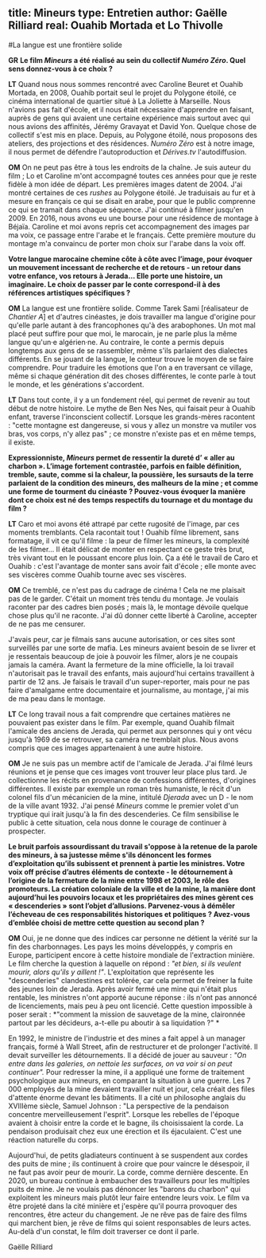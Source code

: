 title: Mineurs
type: Entretien
author: Gaëlle Rilliard
real: Ouahib Mortada et Lo Thivolle
---


#La langue est une frontière solide

__GR__ **Le film *Mineurs* a été réalisé au sein du collectif *Numéro Zéro*. Quel sens donnez-vous à ce choix ?**


__LT__ Quand nous nous sommes rencontré avec Caroline Beuret et Ouahib Mortada, en 2008, Ouahib portait seul le projet du Polygone étoilé, ce cinéma international de quartier situé à La Joliette à Marseille. Nous n'avions pas fait d'école, et il nous était nécessaire d'apprendre en faisant, auprès de gens qui avaient une certaine expérience mais surtout avec qui nous avions des affinités, Jérémy Gravayat et David Yon. Quelque chose de collectif s'est mis en place. Depuis, au Polygone étoilé, nous proposons des ateliers, des projections et des résidences. *Numéro Zéro* est à notre image, il nous permet de défendre l'autoproduction et *Dérives.tv* l'autodiffusion.


__OM__ On ne peut pas être à tous les endroits de la chaîne. Je suis auteur du film ; Lo et Caroline m'ont accompagné toutes ces années pour que je reste fidèle à mon idée de départ. Les premières images datent de 2004. J'ai montré certaines de ces *rushes* au Polygone étoilé. Je traduisais au fur et à mesure en français ce qui se disait en arabe, pour que le public comprenne ce qui se tramait dans chaque séquence. J'ai continué à filmer jusqu'en 2009. En 2016, nous avons eu une bourse pour une résidence de montage à Béjaïa. Caroline et moi avons repris cet accompagnement des images par ma voix, ce passage entre l'arabe et le français. Cette première mouture du montage m'a convaincu de porter mon choix sur l'arabe dans la voix off. 


**Votre langue marocaine chemine côte à côte avec l’image, pour évoquer un mouvement incessant de recherche et de retours - un retour dans votre enfance, vos retours à Jerada… Elle porte une histoire, un imaginaire. Le choix de passer par le conte correspond-il à des références artistiques spécifiques ?**


__OM__ La langue est une frontière solide. Comme Tarek Sami [réalisateur de _Chantier A_] et d'autres cinéastes, je dois travailler ma langue d'origine pour qu'elle parle autant à des francophones qu'à des arabophones. Un mot mal placé peut suffire pour que moi, le marocain, je ne parle plus la même langue qu'un·e algérien·ne. Au contraire, le conte a permis depuis longtemps aux gens de se rassembler, même s'ils parlaient des dialectes différents. En se jouant de la langue, le conteur trouve le moyen de se faire comprendre. Pour traduire les émotions que l'on a en traversant ce village, même si chaque génération dit des choses différentes, le conte parle à tout le monde, et les générations s'accordent. 

__LT__ Dans tout conte, il y a un fondement réel, qui permet de revenir au tout début de notre histoire. Le mythe de Ben Nes Nes, qui faisait peur à Ouahib enfant, traverse l'inconscient collectif. Lorsque les grands-mères racontent  : "cette montagne est dangereuse, si vous y allez un monstre va mutiler vos bras, vos corps, n'y allez pas" ; ce monstre n'existe pas et en même temps, il existe. 

**Expressionniste, _Mineurs_ permet de ressentir la dureté d’ « aller au charbon ». L’image fortement contrastée, parfois en faible définition, tremble, saute, comme si la chaleur, la poussière, les sursauts de la terre parlaient de la condition des mineurs, des malheurs de la mine ; et comme une forme de tourment du cinéaste ? Pouvez-vous évoquer la manière dont ce choix est né des temps respectifs du tournage et du montage du film ?**

__LT__ Caro et moi avons été attrapé par cette rugosité de l'image, par ces moments tremblants. Cela racontait tout ! Ouahib filme librement, sans formatage, il vit ce qu'il filme : la peur de filmer les mineurs, la complexité de les filmer… Il était délicat de monter en respectant ce geste très brut, très vivant tout en le poussant encore plus loin. Ça a été le travail de Caro et Ouahib : c'est l'avantage de monter sans avoir fait d'école ; elle monte avec ses viscères comme Ouahib tourne avec ses viscères. 

__OM__ Ce tremblé, ce n'est pas du cadrage de cinéma ! Cela ne me plaisait pas de le garder. C'était un moment très tendu du montage. Je voulais raconter par des cadres bien posés ; mais là, le montage dévoile quelque chose plus qu'il ne raconte. J'ai dû donner cette liberté à Caroline, accepter de ne pas me censurer. 

J'avais peur, car je filmais sans aucune autorisation, or ces sites sont surveillés par une sorte de mafia. Les mineurs avaient besoin de se livrer et je ressentais beaucoup de joie à pouvoir les filmer, alors je ne coupais jamais la caméra. Avant la fermeture de la mine officielle, la loi travail n'autorisait pas le travail des enfants, mais aujourd'hui certains travaillent à partir de 12 ans. Je faisais le travail d'un super-reporter, mais pour ne pas faire d'amalgame entre documentaire et journalisme, au montage, j'ai mis de ma peau dans le montage.

__LT__ Ce long travail nous a fait comprendre que certaines matières ne pouvaient pas exister dans le film. Par exemple, quand Ouahib filmait l'amicale des anciens de Jerada, qui permet aux personnes qui y ont vécu jusqu'à 1969 de se retrouver, sa caméra ne tremblait plus. Nous avons compris que ces images appartenaient à une autre histoire. 

__OM__ Je ne suis pas un membre actif de l'amicale de Jerada. J'ai filmé leurs réunions et je pense que ces images vont trouver leur place plus tard. Je collectionne les récits en provenance de confessions différentes, d'origines différentes. Il existe par exemple un roman très humaniste, le récit d'un colonel fils d'un mécanicien de la mine, intitulé *Djerada* avec un D - le nom de la ville avant 1932. J'ai pensé *Mineurs* comme le premier volet d'un tryptique qui irait jusqu'à la fin des descenderies. Ce film sensibilise le public à cette situation, cela nous donne le courage de continuer à prospecter. 

**Le bruit parfois assourdissant du travail s'oppose à la retenue de la parole des mineurs, à sa justesse même s'ils dénoncent les formes d’exploitation qu’ils subissent et prennent à partie les ministres. Votre voix off précise d’autres éléments de contexte - le détournement à l’origine de la fermeture de la mine entre 1998 et 2003, le rôle des promoteurs. La création coloniale de la ville et de la mine, la manière dont aujourd’hui les pouvoirs locaux et les propriétaires des mines gèrent ces « descenderies » sont l’objet d’allusions. Parvenez-vous à démêler l’écheveau de ces responsabilités historiques et politiques ? Avez-vous d’emblée choisi de mettre cette question au second plan ?**

__OM__ Oui, je ne donne que des indices car personne ne détient la vérité sur la fin des charbonnages. Les pays les moins développés, y compris en Europe, participent encore à cette histoire mondiale de l'extraction minière. Le film cherche la question à laquelle on répond : *"et bien, si ils veulent mourir, alors qu'ils y aillent !"*. L'exploitation que représente les "descenderies" clandestines est tolérée, car cela permet de freiner la fuite des jeunes loin de Jerada. Après avoir fermé une mine qui n'était plus rentable, les ministres n'ont apporté aucune réponse : ils n'ont pas annoncé de licenciements, mais peu à peu ont licencié. Cette question impossible à poser serait : *"comment la mission de sauvetage de la mine, claironnée partout par les décideurs, a-t-elle pu aboutir à sa liquidation ?" *

En 1992, le ministre de l'industrie et des mines a fait appel à un manager français, formé à Wall Street, afin de restructurer et de prolonger l'activité. Il devait surveiller les détournements. Il a décidé de jouer au sauveur : *"On entre dans les galeries, on nettoie les surfaces, on va voir si on peut continuer".* Pour redresser la mine, il a appliqué une forme de traitement psychologique aux mineurs, en comparant la situation à une guerre. Les 7 000 employés de la mine devaient travailler nuit et jour, cela créait des files d'attente énorme devant les bâtiments. Il a cité un philosophe anglais du XVIIIème siècle, Samuel Johnson : "La perspective de la pendaison concentre merveilleusement l'esprit". Lorsque les rebelles de l'époque avaient à choisir entre la corde et le bagne, ils choisissaient la corde. La pendaison produisait chez eux une érection et ils éjaculaient. C'est une réaction naturelle du corps. 


Aujourd'hui, de petits gladiateurs continuent à se suspendent aux cordes des puits de mine ; ils continuent à croire que pour vaincre le désespoir, il ne faut pas avoir peur de mourir. La corde, comme dernière descente. En 2020, un bureau continue à embaucher des travailleurs pour les multiples puits de mine. Je ne voulais pas dénoncer les "barons du charbon" qui exploitent les mineurs mais plutôt leur faire entendre leurs voix. Le film va être projeté dans la cité minière et j'espère qu'il pourra provoquer des rencontres, être acteur du changement. Je ne rêve pas de faire des films qui marchent bien, je rêve de films qui soient responsables de leurs actes. Au-delà d'un constat, le film doit traverser ce dont il parle.  


Gaëlle Rilliard
